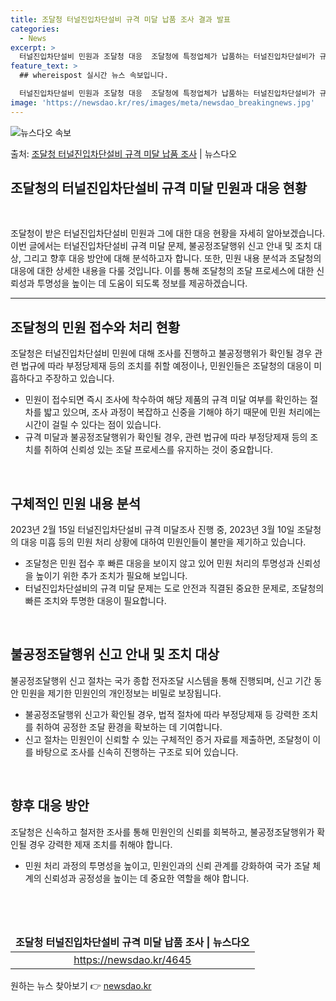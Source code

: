 ```yaml
---
title: 조달청 터널진입차단설비 규격 미달 납품 조사 결과 발표
categories:
  - News
excerpt: >
  터널진입차단설비 민원과 조달청 대응  조달청에 특정업체가 납품하는 터널진입차단설비가 규격 미달이라는 민원이 …
feature_text: >
  ## whereispost 실시간 뉴스 속보입니다.

  터널진입차단설비 민원과 조달청 대응  조달청에 특정업체가 납품하는 터널진입차단설비가 규격 미달이라는 민원이 …
image: 'https://newsdao.kr/res/images/meta/newsdao_breakingnews.jpg'
---
```


![뉴스다오 속보](https://newsdao.kr/res/images/meta/newsdao_breakingnews.jpg)

<p>출처: <a href="https://newsdao.kr/4645" rel="dofollow">조달청 터널진입차단설비 규격 미달 납품 조사</a> | 뉴스다오</p>

<h2 data-ke-size="size26">조달청의 터널진입차단설비 규격 미달 민원과 대응 현황</h2>
<p data-ke-size="size16">&nbsp;</p>
조달청이 받은 터널진입차단설비 민원과 그에 대한 대응 현황을 자세히 알아보겠습니다. 이번 글에서는 터널진입차단설비 규격 미달 문제, 불공정조달행위 신고 안내 및 조치 대상, 그리고 향후 대응 방안에 대해 분석하고자 합니다. 또한, 민원 내용 분석과 조달청의 대응에 대한 상세한 내용을 다룰 것입니다. 이를 통해 조달청의 조달 프로세스에 대한 신뢰성과 투명성을 높이는 데 도움이 되도록 정보를 제공하겠습니다.</p>
<hr>
<h2 data-ke-size="size26">조달청의 민원 접수와 처리 현황</h2>
<p data-ke-size="size16">조달청은 터널진입차단설비 민원에 대해 조사를 진행하고 불공정행위가 확인될 경우 관련 법규에 따라 부정당제재 등의 조치를 취할 예정이나, 민원인들은 조달청의 대응이 미흡하다고 주장하고 있습니다.</p>
<ul>
<li>민원이 접수되면 즉시 조사에 착수하여 해당 제품의 규격 미달 여부를 확인하는 절차를 밟고 있으며, 조사 과정이 복잡하고 신중을 기해야 하기 때문에 민원 처리에는 시간이 걸릴 수 있다는 점이 있습니다.</li>
<li>규격 미달과 불공정조달행위가 확인될 경우, 관련 법규에 따라 부정당제재 등의 조치를 취하여 신뢰성 있는 조달 프로세스를 유지하는 것이 중요합니다.</li>
</ul>
<p data-ke-size="size16">&nbsp;</p>
<h2 data-ke-size="size26">구체적인 민원 내용 분석</h2>
<p data-ke-size="size16">2023년 2월 15일 터널진입차단설비 규격 미달조사 진행 중, 2023년 3월 10일 조달청의 대응 미흡 등의 민원 처리 상황에 대하여 민원인들이 불만을 제기하고 있습니다.</p>
<ul>
<li>조달청은 민원 접수 후 빠른 대응을 보이지 않고 있어 민원 처리의 투명성과 신뢰성을 높이기 위한 추가 조치가 필요해 보입니다.</li>
<li>터널진입차단설비의 규격 미달 문제는 도로 안전과 직결된 중요한 문제로, 조달청의 빠른 조치와 투명한 대응이 필요합니다.</li>
</ul>
<p data-ke-size="size16">&nbsp;</p>
<h2 data-ke-size="size26">불공정조달행위 신고 안내 및 조치 대상</h2>
<p data-ke-size="size16">불공정조달행위 신고 절차는 국가 종합 전자조달 시스템을 통해 진행되며, 신고 기간 동안 민원을 제기한 민원인의 개인정보는 비밀로 보장됩니다.</p>
<ul>
<li>불공정조달행위 신고가 확인될 경우, 법적 절차에 따라 부정당제재 등 강력한 조치를 취하여 공정한 조달 환경을 확보하는 데 기여합니다.</li>
<li>신고 절차는 민원인이 신뢰할 수 있는 구체적인 증거 자료를 제출하면, 조달청이 이를 바탕으로 조사를 신속히 진행하는 구조로 되어 있습니다.</li>
</ul>
<p data-ke-size="size16">&nbsp;</p>
<h2 data-ke-size="size26">향후 대응 방안</h2>
<p data-ke-size="size16">조달청은 신속하고 철저한 조사를 통해 민원인의 신뢰를 회복하고, 불공정조달행위가 확인될 경우 강력한 제재 조치를 취해야 합니다.</p>
<ul>
<li>민원 처리 과정의 투명성을 높이고, 민원인과의 신뢰 관계를 강화하여 국가 조달 체계의 신뢰성과 공정성을 높이는 데 중요한 역할을 해야 합니다.</li>
</ul>
<p data-ke-size="size16">&nbsp;</p>
<p data-ke-size="size16">&nbsp;</p>
<table>
<thead>
<tr>
<td style="text-align: center; height: 17px;"><b>조달청 터널진입차단설비 규격 미달 납품 조사 | 뉴스다오</b></td>
</tr>
</thead>
<tbody>
<tr>
<td style="text-align: center; height: 17px;"><a href="https://newsdao.kr/4645">https://newsdao.kr/4645</a></td>
</tr>
</tbody>
</table> 

원하는 뉴스 찾아보기 👉 <a href="https://newsdao.kr" rel="dofollow">newsdao.kr</a>


